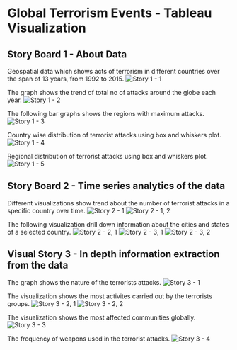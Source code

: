 # Global Terrorism Events - Tableau Visualization

## Story Board 1 - About Data

Geospatial data which shows acts of terrorism in different countries over the span of 13 years, from 1992 to 2015.
![Story 1 - 1](https://user-images.githubusercontent.com/56048071/129190492-fdbef8d1-b847-4101-97f0-717f592c1bb5.PNG)

The graph shows the trend of total no of attacks around the globe each year.
![Story 1 - 2](https://user-images.githubusercontent.com/56048071/129190499-db49a526-3746-460c-a45b-f48f07d61017.PNG)

The following bar graphs shows the regions with maximum attacks.
![Story 1 - 3](https://user-images.githubusercontent.com/56048071/129190502-9b6fc226-b044-481f-89f9-278e15fbee96.PNG)

Country wise distribution of terrorist attacks using box and whiskers plot.
![Story 1 - 4](https://user-images.githubusercontent.com/56048071/129190503-ee3f277e-16b7-45c2-8dfd-4e918bae9a93.PNG)

Regional distribution of terrorist attacks using box and whiskers plot.
![Story 1 - 5](https://user-images.githubusercontent.com/56048071/129190506-3605bd0d-581d-417b-9164-3b36b908f710.PNG)

## Story Board 2 - Time series analytics of the data

Different visualizations show trend about the number of terrorist attacks in a specific country over time.
![Story 2 - 1](https://user-images.githubusercontent.com/56048071/129190766-f42a1834-3273-4699-9db9-35f1d1931b03.PNG)
![Story 2 - 1, 2](https://user-images.githubusercontent.com/56048071/129190769-a93cac76-5b60-499b-8777-4a8b826e430c.PNG)

The following visualization drill down information about the cities and states of a selected country.
![Story 2 - 2, 1](https://user-images.githubusercontent.com/56048071/129190774-67b7c70d-2f15-40eb-958b-f69d1820197c.PNG)
![Story 2 - 3, 1](https://user-images.githubusercontent.com/56048071/129190776-4e6c3c43-d246-4f77-899b-282aba531159.PNG)
![Story 2 - 3, 2](https://user-images.githubusercontent.com/56048071/129190779-3b663d63-c528-4059-bc39-d371fc98eea5.PNG)

<!-- [Story 2 - 2, 2](https://user-images.githubusercontent.com/56048071/129190775-81343728-bedf-41ba-80fa-fd2b835e90d6.PNG) -->

## Visual Story 3 - In depth information extraction from the data

The graph shows the nature of the terrorists attacks.
![Story 3 - 1](https://user-images.githubusercontent.com/56048071/129190824-8aac70f3-1a3b-4f07-b18a-ee709c22ac87.PNG)

The visualization shows the most activites carried out by the terrorists groups.
![Story 3 - 2, 1](https://user-images.githubusercontent.com/56048071/129190829-2fd5115a-692a-4efe-8eb0-7e6013240762.PNG)
![Story 3 - 2, 2](https://user-images.githubusercontent.com/56048071/129190834-90417221-0b44-4f2e-968f-47a146ca0d8f.PNG)

The visualization shows the most affected communities globally.
![Story 3 - 3](https://user-images.githubusercontent.com/56048071/129190842-e9ed80dd-4f6f-49b2-a7e8-88e5e45dec9b.PNG)

The frequency of weapons used in the terrorist attacks. 
![Story 3 - 4](https://user-images.githubusercontent.com/56048071/129190850-28549086-3eb5-4ee9-9c71-1c1600ff977f.PNG)
